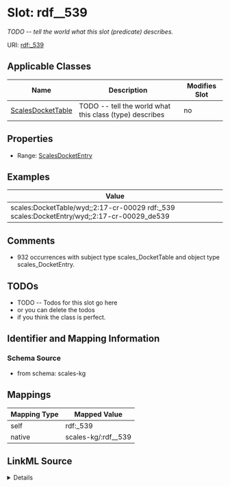 

# Slot: rdf__539


_TODO -- tell the world what this slot (predicate) describes._





URI: [rdf:_539](http://www.w3.org/1999/02/22-rdf-syntax-ns#_539)



<!-- no inheritance hierarchy -->





## Applicable Classes

| Name | Description | Modifies Slot |
| --- | --- | --- |
| [ScalesDocketTable](../classes/ScalesDocketTable.md) | TODO -- tell the world what this class (type) describes |  no  |







## Properties

* Range: [ScalesDocketEntry](../classes/ScalesDocketEntry.md)






## Examples

| Value |
| --- |
| scales:DocketTable/wyd;;2:17-cr-00029 rdf:_539 scales:DocketEntry/wyd;;2:17-cr-00029_de539 |

## Comments

* 932 occurrences with subject type scales_DocketTable and object type scales_DocketEntry.

## TODOs

* TODO -- Todos for this slot go here
* or you can delete the todos
* if you think the class is perfect.

## Identifier and Mapping Information







### Schema Source


* from schema: scales-kg




## Mappings

| Mapping Type | Mapped Value |
| ---  | ---  |
| self | rdf:_539 |
| native | scales-kg/:rdf__539 |




## LinkML Source

<details>
```yaml
name: rdf__539
description: TODO -- tell the world what this slot (predicate) describes.
todos:
- TODO -- Todos for this slot go here
- or you can delete the todos
- if you think the class is perfect.
comments:
- 932 occurrences with subject type scales_DocketTable and object type scales_DocketEntry.
examples:
- value: scales:DocketTable/wyd;;2:17-cr-00029 rdf:_539 scales:DocketEntry/wyd;;2:17-cr-00029_de539
from_schema: scales-kg
rank: 1000
slot_uri: rdf:_539
alias: rdf__539
domain_of:
- scales_DocketTable
range: scales_DocketEntry

```
</details>